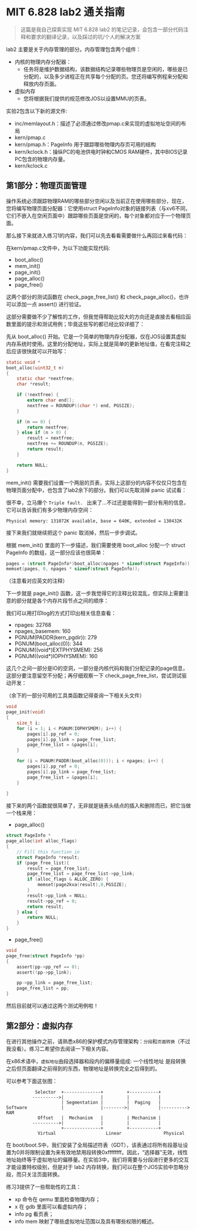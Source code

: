 # MIT 6.828 lab2 通关指南

>这篇是我自己探索实现 MIT 6.828 lab2 的笔记记录，会包含一部分代码注释和要求的翻译记录，以及踩过的坑/个人的解决方案

lab2 主要是关于内存管理的部分。内存管理包含两个组件：

- 内核的物理内存分配器：
  - 任务将是维护数据结构，该数据结构记录哪些物理页是空闲的，哪些是已分配的，以及多少进程正在共享每个分配的页。您还将编写例程来分配和释放内存页面。
- 虚拟内存
  - 您将根据我们提供的规范修改JOS以设置MMU的页表。


实验2包含以下新的源文件:

- inc/memlayout.h：描述了必须通过修改pmap.c来实现的虚拟地址空间的布局
- kern/pmap.c
- kern/pmap.h：PageInfo 用于跟踪哪些物理内存页可用的结构
- kern/kclock.h：操纵PC的电池供电时钟和CMOS RAM硬件，其中BIOS记录PC包含的物理内存量。
- kern/kclock.c

## 第1部分：物理页面管理

操作系统必须跟踪物理RAM的哪些部分空闲以及当前正在使用哪些部分，现在，您将编写物理页面分配器：它使用struct PageInfo对象的链接列表（与xv6不同，它们不嵌入在空闲页面中）跟踪哪些页面是空闲的，每个对象都对应于一个物理页面。

那么接下来就进入练习1的内容，我们可以先去看看需要做什么再回过来看代码：

在kern/pmap.c文件中，为以下功能实现代码:

- boot_alloc()
- mem_init()
- page_init()
- page_alloc()
- page_free()

这两个部分的测试函数在 check_page_free_list() 和  check_page_alloc()，也许可以添加一点 assert() 进行验证。

这部分需要做不少了解性的工作，但我觉得帮助比较大的方向还是直接去看相应函数里面的提示和测试用例；毕竟这些写的都已经比较详细了：

先从  boot_alloc() 开始。它是一个简单的物理内存分配器，仅在JOS设置其虚拟内存系统时使用。这里的分配地址，实际上就是简单的更新地址值，在看完注释之后应该很快就可以开始写：

```c
static void *
boot_alloc(uint32_t n)
{
	static char *nextfree;
	char *result;

	if (!nextfree) {
		extern char end[];
		nextfree = ROUNDUP((char *) end, PGSIZE);
	}

	if (n == 0) {
		return nextfree;
	} else if (n > 0) {
		result = nextfree;
		nextfree += ROUNDUP(n, PGSIZE);
		return result;
	}

	return NULL;
}

```

mem_init() 需要我们设置一个两层的页表，实际上这部分的内容不仅仅只包含在物理页面分配中，也包含了lab2余下的部分。我们可以先取消掉 panic 试试看：

很不幸，立马爆个 `Triple fault. ` 出来了...不过还是能得到一部分有用的信息，它可以告诉我们有多少物理内存空间：

```
Physical memory: 131072K available, base = 640K, extended = 130432K
```

接下来我们就继续把这个 panic 取消掉，然后一步步调试。

根据 mem_init() 里面的下一步描述，我们需要使用 boot_alloc 分配一个 struct PageInfo 的数组，这一部分应该也很简单：

```c
pages = (struct PageInfo*)boot_alloc(npages * sizeof(struct PageInfo));
memset(pages, 0, npages * sizeof(struct PageInfo));
```

（注意看对应英文的注释）

下一步就是 page_init() 函数，这一步我觉得它的注释比较混乱，但实际上需要注意的部分就是各个内存片段节点之间的顺序：

我们可以用打印log的方式打印出相关信息查看：

- npages: 32768
- npages_basemem: 160
- PGNUM(PADDR(kern_pgdir)): 279 
- PGNUM(boot_alloc(0)): 344
- PGNUM((void*)EXTPHYSMEM): 256
- PGNUM((void*)IOPHYSMEM): 160

这几个之间一部分是IO的空洞，一部分是内核代码和我们分配记录的page信息，这部分要注意留空不分配；再仔细观察一下 check_page_free_list，尝试测试驱动开发：

（余下的一部分可用的工具类函数记得查询一下相关头文件）

```c
void
page_init(void)
{
	size_t i;
	for (i = 1; i < PGNUM(IOPHYSMEM); i++) {
		pages[i].pp_ref = 0;
		pages[i].pp_link = page_free_list;
		page_free_list = &pages[i];
	}

	for (i = PGNUM(PADDR(boot_alloc(0))); i < npages; i++) {
		pages[i].pp_ref = 0;
		pages[i].pp_link = page_free_list;
		page_free_list = &pages[i];
	}
	
}
```

接下来的两个函数就很简单了，无非就是链表头结点的插入和删除而已，把它当做一个栈来用：

- page_alloc()

```c
struct PageInfo *
page_alloc(int alloc_flags)
{
	// Fill this function in
	struct PageInfo *result;
	if (page_free_list){
		result = page_free_list;
		page_free_list = page_free_list->pp_link;
		if (alloc_flags & ALLOC_ZERO) {
			memset(page2kva(result),0,PGSIZE);
		}
		result->pp_link = NULL;
		result->pp_ref = 0;
		return result;
	} else {
		return NULL;
	}
}
```

- page_free()

```c
void
page_free(struct PageInfo *pp)
{
	assert(pp->pp_ref == 0);
	assert(!pp->pp_link);

	pp->pp_link = page_free_list;
	page_free_list = pp;
}
```

然后目前就可以通过这两个测试用例啦！

## 第2部分：虚拟内存

在进行其他操作之前，请熟悉x86的保护模式内存管理架构：`分段`和`页面转换`（不过我没看）。练习二希望你去阅读一下相关内容。

在x86术语中，`虚拟地址`由段选择器和段内的偏移量组成: 一个线性地址 是段转换之后但页面翻译之前得到的东西，物理地址是转换完全之后得到的。

可以参考下面这张图：

```
           Selector  +--------------+         +-----------+
          ---------->|              |         |           |
                     | Segmentation |         |  Paging   |
Software             |              |-------->|           |---------->  RAM
            Offset   |  Mechanism   |         | Mechanism |
          ---------->|              |         |           |
                     +--------------+         +-----------+
            Virtual                   Linear                Physical
```

在 boot/boot.S中，我们安装了全局描述符表（GDT），该表通过将所有段基址设置为0并将限制设置为来有效地禁用段转换0xffffffff。因此，“选择器”无效，线性地址始终等于虚拟地址的偏移量。在实验3中，我们将需要与分段进行更多的交互才能设置特权级别，但是对于 lab2 内存转换，我们可以在整个JOS实验中忽略分段，而只关注页面转换。

练习3提供了一些帮助性的工具：

- xp 命令在 qemu 里面检查物理内存；
- x 在 gdb 里面可以看虚拟内存；
- info pg 看页表；
- info mem 映射了哪些虚拟地址范围以及具有哪些权限的概述。


